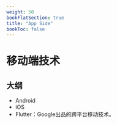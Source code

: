 ```yaml
---
weight: 50
bookFlatSection: true
title: "App Side"
bookToc: false
---
```


# 移动端技术

## 大纲

- Android
- iOS
- Flutter：Google出品的跨平台移动技术。